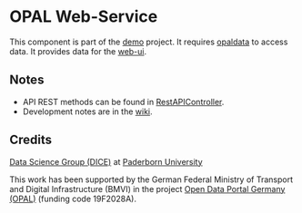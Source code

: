 # OPAL Web-Service

This component is part of the [demo](https://github.com/projekt-opal/demo) project.
It requires [opaldata](https://github.com/projekt-opal/opaldata) to access data.
It provides data for the [web-ui](https://github.com/projekt-opal/web-ui).


## Notes

- API REST methods can be found in [RestAPIController](master/src/main/java/org/dice_research/opal/webservice/control/RestAPIController.java).
- Development notes are in the [wiki](https://github.com/projekt-opal/web-service/wiki).


## Credits

[Data Science Group (DICE)](https://dice-research.org/) at [Paderborn University](https://www.uni-paderborn.de/)

This work has been supported by the German Federal Ministry of Transport and Digital Infrastructure (BMVI) in the project [Open Data Portal Germany (OPAL)](http://projekt-opal.de/) (funding code 19F2028A).